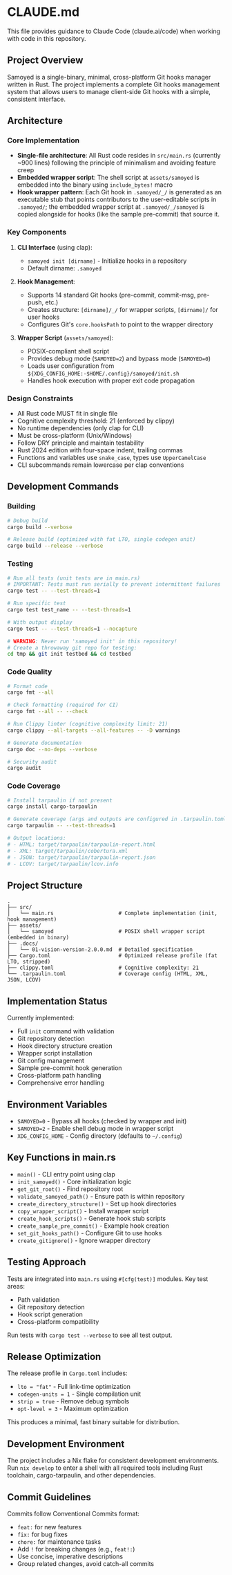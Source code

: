 # CLAUDE.md

This file provides guidance to Claude Code (claude.ai/code) when working with code in this repository.

## Project Overview

Samoyed is a single-binary, minimal, cross-platform Git hooks manager written in Rust. The project implements a complete Git hooks management system that allows users to manage client-side Git hooks with a simple, consistent interface.

## Architecture

### Core Implementation

- **Single-file architecture**: All Rust code resides in `src/main.rs` (currently ~900 lines) following the principle of minimalism and avoiding feature creep
- **Embedded wrapper script**: The shell script at `assets/samoyed` is embedded into the binary using `include_bytes!` macro
- **Hook wrapper pattern**: Each Git hook in `.samoyed/_/` is generated as an executable stub that points contributors to the user-editable scripts in `.samoyed/`; the embedded wrapper script at `.samoyed/_/samoyed` is copied alongside for hooks (like the sample pre-commit) that source it.

### Key Components

1. **CLI Interface** (using clap):
   - `samoyed init [dirname]` - Initialize hooks in a repository
   - Default dirname: `.samoyed`

2. **Hook Management**:
   - Supports 14 standard Git hooks (pre-commit, commit-msg, pre-push, etc.)
   - Creates structure: `[dirname]/_/` for wrapper scripts, `[dirname]/` for user hooks
   - Configures Git's `core.hooksPath` to point to the wrapper directory

3. **Wrapper Script** (`assets/samoyed`):
   - POSIX-compliant shell script
   - Provides debug mode (`SAMOYED=2`) and bypass mode (`SAMOYED=0`)
   - Loads user configuration from `${XDG_CONFIG_HOME:-$HOME/.config}/samoyed/init.sh`
   - Handles hook execution with proper exit code propagation

### Design Constraints

- All Rust code MUST fit in single file
- Cognitive complexity threshold: 21 (enforced by clippy)
- No runtime dependencies (only clap for CLI)
- Must be cross-platform (Unix/Windows)
- Follow DRY principle and maintain testability
- Rust 2024 edition with four-space indent, trailing commas
- Functions and variables use `snake_case`, types use `UpperCamelCase`
- CLI subcommands remain lowercase per clap conventions

## Development Commands

### Building
```bash
# Debug build
cargo build --verbose

# Release build (optimized with fat LTO, single codegen unit)
cargo build --release --verbose
```

### Testing
```bash
# Run all tests (unit tests are in main.rs)
# IMPORTANT: Tests must run serially to prevent intermittent failures
cargo test -- --test-threads=1

# Run specific test
cargo test test_name -- --test-threads=1

# With output display
cargo test -- --test-threads=1 --nocapture

# WARNING: Never run 'samoyed init' in this repository!
# Create a throwaway git repo for testing:
cd tmp && git init testbed && cd testbed
```

### Code Quality
```bash
# Format code
cargo fmt --all

# Check formatting (required for CI)
cargo fmt --all -- --check

# Run Clippy linter (cognitive complexity limit: 21)
cargo clippy --all-targets --all-features -- -D warnings

# Generate documentation
cargo doc --no-deps --verbose

# Security audit
cargo audit
```

### Code Coverage
```bash
# Install tarpaulin if not present
cargo install cargo-tarpaulin

# Generate coverage (args and outputs are configured in .tarpaulin.toml)
cargo tarpaulin -- --test-threads=1

# Output locations:
# - HTML: target/tarpaulin/tarpaulin-report.html
# - XML: target/tarpaulin/cobertura.xml
# - JSON: target/tarpaulin/tarpaulin-report.json
# - LCOV: target/tarpaulin/lcov.info
```

## Project Structure

```
.
├── src/
│   └── main.rs                     # Complete implementation (init, hook management)
├── assets/
│   └── samoyed                     # POSIX shell wrapper script (embedded in binary)
├── .docs/
│   └── 01-vision-version-2.0.0.md  # Detailed specification
├── Cargo.toml                      # Optimized release profile (fat LTO, stripped)
├── clippy.toml                     # Cognitive complexity: 21
└── .tarpaulin.toml                 # Coverage config (HTML, XML, JSON, LCOV)
```

## Implementation Status

Currently implemented:
- Full `init` command with validation
- Git repository detection
- Hook directory structure creation
- Wrapper script installation
- Git config management
- Sample pre-commit hook generation
- Cross-platform path handling
- Comprehensive error handling

## Environment Variables

- `SAMOYED=0` - Bypass all hooks (checked by wrapper and init)
- `SAMOYED=2` - Enable shell debug mode in wrapper script
- `XDG_CONFIG_HOME` - Config directory (defaults to `~/.config`)

## Key Functions in main.rs

- `main()` - CLI entry point using clap
- `init_samoyed()` - Core initialization logic
- `get_git_root()` - Find repository root
- `validate_samoyed_path()` - Ensure path is within repository
- `create_directory_structure()` - Set up hook directories
- `copy_wrapper_script()` - Install wrapper script
- `create_hook_scripts()` - Generate hook stub scripts
- `create_sample_pre_commit()` - Example hook creation
- `set_git_hooks_path()` - Configure Git to use hooks
- `create_gitignore()` - Ignore wrapper directory

## Testing Approach

Tests are integrated into `main.rs` using `#[cfg(test)]` modules. Key test areas:
- Path validation
- Git repository detection
- Hook script generation
- Cross-platform compatibility

Run tests with `cargo test --verbose` to see all test output.

## Release Optimization

The release profile in `Cargo.toml` includes:
- `lto = "fat"` - Full link-time optimization
- `codegen-units = 1` - Single compilation unit
- `strip = true` - Remove debug symbols
- `opt-level = 3` - Maximum optimization

This produces a minimal, fast binary suitable for distribution.

## Development Environment

The project includes a Nix flake for consistent development environments. Run `nix develop` to enter a shell with all required tools including Rust toolchain, cargo-tarpaulin, and other dependencies.

## Commit Guidelines

Commits follow Conventional Commits format:
- `feat:` for new features
- `fix:` for bug fixes
- `chore:` for maintenance tasks
- Add `!` for breaking changes (e.g., `feat!:`)
- Use concise, imperative descriptions
- Group related changes, avoid catch-all commits
